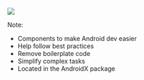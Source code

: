 <br />
<img src="img/jetpack-chart.png" />

Note:
+ Components to make Android dev easier
+ Help follow best practices
+ Remove boilerplate code
+ Simplify complex tasks
+ Located in the AndroidX package